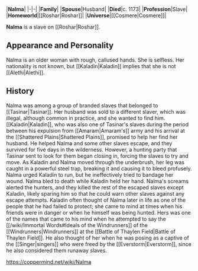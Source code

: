 |**Nalma**|
|-|-|
|**Family**|
|**Spouse**|Husband|
|**Died**|c. 1173|
|**Profession**|Slave|
|**Homeworld**|[[Roshar\|Roshar]]|
|**Universe**|[[Cosmere\|Cosmere]]|

**Nalma** is a slave on [[Roshar\|Roshar]].

## Appearance and Personality
Nalma is an older woman with rough, callused hands. She is selfless.
Her nationality is not known, but [[Kaladin\|Kaladin]] implies that she is not [[Alethi\|Alethi]].

## History
Nalma was among a group of branded slaves that belonged to [[Tasinar\|Tasinar]]. Her husband was sold to a different slaver, which was illegal, although common in practice, and she wanted to find him. [[Kaladin\|Kaladin]], who was also one of Tasinar's slaves during the period between his expulsion from [[Amaram\|Amaram's]] army and his arrival at the [[Shattered Plains\|Shattered Plains]], promised to help her find her husband. He helped Nalma and some other slaves escape, and they survived for five days in the wilderness. However, a hunting party that Tasinar sent to look for them began closing in, forcing the slaves to try and move. As Kaladin and Nalma moved through the underbrush, her leg was caught in a powerful steel trap, breaking it and causing it to bleed profusely. Nalma urged Kaladin to run, but he ineffectively tried to bandage her wound. Nalma bled to death while Kaladin held her hand. Nalma's screams alerted the hunters, and they killed the rest of the escaped slaves except Kaladin, likely sparing him so that he could warn other slaves against any escape attempts.
Kaladin often thought of Nalma later in life as one of the people that he had failed to protect; she came to mind at times when his friends were in danger or when he himself was being hunted. Hers was one of the names that came to his mind when he attempted to say the [[/wiki/Immortal Words#Ideals of the Windrunners]] of the [[Windrunners\|Windrunners]] at the [[Battle of Thaylen Field\|Battle of Thaylen Field]]. He also thought of her when he was posing as a captive of the [[Singer\|singers]] who were freed by the [[Everstorm\|Everstorm]], since he also considered them runaway slaves.



https://coppermind.net/wiki/Nalma